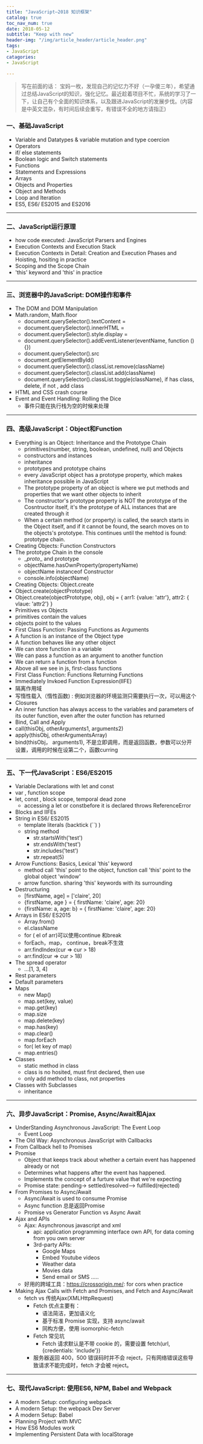 ```yaml
---
title: "JavaScript—2018 知识框架"
catalog: true
toc_nav_num: true
date: 2018-05-12
subtitle: "Keep with new"
header-img: "/img/article_header/article_header.png"
tags:
- JavaScript
catagories:
- JavaScript

---
```

> 写在前面的话： 宝妈一枚，发现自己的记忆力不好（一孕傻三年），希望通过总结JavaScript的知识，强化记忆。最近趁着项目不忙，系统的学习了一下，让自己有个全面的知识体系，以及跟进JavaScript的发展步伐。(内容是中英文混杂，有时间后续会重写，有错误不全的地方请指正)


### 一、基础JavaScript
* Variable and Datatypes & variable mutation and type coercion
* Operators
* if/ else statements
* Boolean logic and Switch statements
* Functions
* Statements and Expressions
* Arrays
* Objects and Properties
* Object and Methods
* Loop and Iteration
* ES5, ES6/ ES2015 and ES2016
***
### 二、JavaScript运行原理
* how code executed: JavaScript Parsers and Engines
* Execution Contexts and Execution Stack
* Execution Contexts in Detail: Creation and Execution Phases and Hoisting, hositing in practice
* Scoping and the Scope Chain
* 'this' keyword and 'this' in practice

***
### 三、浏览器中的JavaScript: DOM操作和事件
* The DOM and DOM Manipulation
* Math.random, Math.floor
  * document.querySelector().textContent =
  * document.querySelector().innerHTML =
  * document.querySelector().style.display =
  * document.querySelector().addEventListener(eventName,  function () {})
  * document.querySelector().src
  * document.getElementById()
  * document.querySelector().classList.remove(className)
  * document.querySelector().classList.add(className)
  * document.querySelector().classList.toggle(className), if has class, delete, if not , add class
* HTML and CSS crash course
* Event and Event Handling: Rolling the Dice
  * 事件只能在执行栈为空的时候来处理
***
### 四、高级JavaScript：Object和Function
* Everything is an Object: Inheritance and the Prototype Chain
  * primitives(number, string, boolean, undefined, null) and Objects
  * constructors and instances
  * inheritance
  * prototypes and prototype chains
  * every JavaScript object has a prototype property, which makes inheritance possible in JavaScript
  * The prototype property of an object is where we put methods and properties that we want other objects to inherit
  * The constructor's prototype property is NOT the prototype of the Cosntructor itself, it's the prototype of ALL instances that are created through it
  * When a certain method (or property) is called, the search starts in the Object itself, and if it cannot be found, the search moves on to the objects's prototype. This continues until the mehtod is found: prototype chain.
* Creating Objects: Function Constructors
* The prototype Chain in the console
  * \__proto__  and prototype
  * objectName.hasOwnProperty(propertyName)
  * objectName instanceof Constructor
  * console.info(objectName)
 * Creating Objects: Object.create
  * Object.create(objectPrototype)
  * Object.create(objectPrototype, obj), obj = { arr1: {value: 'attr'}, attr2: { vlaue: 'attr2'} }
* Primitives vs Objects
 * primitives contain the values
 * objects point to the values
* First Class Function: Passing Functions as Arguments
 * A function is an instance of the Object type
 * A function behaves like any other object
 * We can store function in a variable
 * We can pass a function as an argument to another function
 * We can return a function from a function
 * Above all we see in js, first-class functions
* First Class Function: Functions Returning Functions
* Immediately Invkoed Function Expression(IIFE)
 * 隔离作用域
 * 写惰性载入（惰性函数) : 例如浏览器的环境监测只需要执行一次，可以用这个
* Closures
 * An inner function has always access to the variables and parameters of its outer function, even after the outer function has returned
* Bind, Call and Apply
 * call(thisObj, otherArguments1, arguments2)
* apply(thisObj, otherArgumentsArray)
* bind(thisObj， arguments1), 不是立即调用，而是返回函数，参数可以分开设置，调用的时候在设第二个，函数curring
***
### 五、下一代JavaScript：ES6/ES2015
* Variable Declarations with let and const
 * var , function scope
 * let, const , block scope, temporal dead zone
   * accessing a let or constbefore it is declared throws ReferenceError
* Blocks and IIFEs
* String in ES6/ ES2015
  * template literals (backtick (``) )
  * string method
    * str.startsWith('test')
    * str.endsWith('test')
    * str.includes('test')
    * str.repeat(5)
* Arrow Functions: Basics, Lexical 'this' keyword
  * method call 'this' point to the object, function call 'this' point to the global object 'window'
  * arrow function. sharing 'this' keywords with its surrounding
* Destructuring
  * [firstName, age] = ['claire', 20]
  * {firstName, age } = { firstName: 'claire', age: 20}
  * {firstName: a, age: b} = { firstName: 'claire', age: 20}
* Arrays in ES6/ ES2015
  * Array.from()
  * el.className
  * for ( el of arr)可以使用continue 和break
  * forEach，map， continue，break不生效
  * arr.findIndex(cur => cur > 18)
  * arr.find(cur => cur > 18)
* The spread operator
  * ...[1, 3, 4]
* Rest parameters
* Default parameters
* Maps
  * new Map()
  * map.set(key, value)
  * map.get(key)
  * map.size
  * map.delete(key)
  * map.has(key)
  * map.clear()
  * map.forEach
  * for( let key of map)
  * map.entries()
* Classes
  * static method in class
  * class is no hosited, must first declared, then use
  * only add method to class, not properties
* Classes with Subclasses
  * inheritance

***
### 六、异步JavaScript：Promise, Async/Await和Ajax
* UnderStanding Asynchronous JavaScript: The Event Loop
  * Event Loop
* The Old Way: Asynchronous JavaScript with Callbacks
* From Callback hell to Promises
 * Promise
   * Object that keeps track about whether a certain event has happened already or not
   * Determines what happens after the event has happened.
   * Implements the concept of a furture value that we're expecting
   * Promise state: pending-> settled/resolved--> fulfilled(rejected)
* From Promises to Async/Await
  * Async/Await is used to consume Promise
  * Async function 总是返回Promise
  * Promise vs Generator Function vs Async Await
* Ajax and APIs
  * Ajax: Asynchronous javascript and xml
    * api: application programming interface own API, for data coming from you own server
    * 3rd-party APIs:
      * Google Maps
      * Embed Youtube videos
      * Weather data
      * Movies data
      * Send email or SMS
.....
   * 好用的跨域工具：https://crossorigin.me/: for cors when practice
* Making Ajax Calls with Fetch and Promises, and Fetch and Async/Await
   * fetch vs 传统Ajax(XMLHttpRequest)
     * Fetch 优点主要有：
       * 语法简洁，更加语义化
       * 基于标准 Promise 实现，支持 async/await
       * 同构方便，使用 isomorphic-fetch
     * Fetch 常见坑
       * Fetch 请求默认是不带 cookie 的，需要设置 fetch(url, {credentials: 'include'})
     * 服务器返回 400，500 错误码时并不会  reject，只有网络错误这些导致请求不能完成时，fetch 才会被 reject。
***
### 七、现代JavaScript: 使用ES6, NPM, Babel and Webpack
* A modern Setup: configuring webpack
* A modern Setup: the webpack Dev Server
* A modern Setup: Babel
* Planning Project with MVC
* How ES6 Modules work
* Implementing Persistent Data with localStorage
